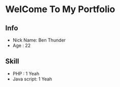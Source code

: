 # WelCome To My Portfolio
## Info
 - Nick Name: Ben Thunder
 - Age : 22
## Skill
 - PHP : 1 Yeah
 - Java script: 1 Yeah